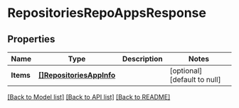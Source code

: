 # RepositoriesRepoAppsResponse

## Properties
Name | Type | Description | Notes
------------ | ------------- | ------------- | -------------
**Items** | [**[]RepositoriesAppInfo**](repositoriesAppInfo.md) |  | [optional] [default to null]

[[Back to Model list]](../README.md#documentation-for-models) [[Back to API list]](../README.md#documentation-for-api-endpoints) [[Back to README]](../README.md)

